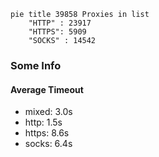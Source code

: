 
```mermaid
pie title 39858 Proxies in list
    "HTTP" : 23917
    "HTTPS": 5909
    "SOCKS" : 14542
```

### Some Info
#### Average Timeout

- mixed: 3.0s
- http: 1.5s
- https: 8.6s
- socks: 6.4s